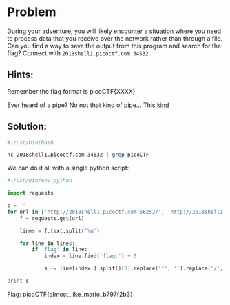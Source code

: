 # Problem
During your adventure, you will likely encounter a situation where you need to process data that you receive over the network rather than through a file. Can you find a way to save the output from this program and search for the flag? Connect with ```2018shell1.picoctf.com 34532```.

## Hints:
Remember the flag format is picoCTF{XXXX}

Ever heard of a pipe? No not that kind of pipe... This [kind](http://www.linfo.org/pipes.html)

## Solution:

```bash
#!/usr/bin/bash

nc 2018shell1.picoctf.com 34532 | grep picoCTF
```

We can do it all with a single python script:
```python
#!/usr/bin/env python

import requests

s = ''
for url in ['http://2018shell1.picoctf.com:56252/', 'http://2018shell1.picoctf.com:56252/mycss.css', 'http://2018shell1.picoctf.com:56252/myjs.js']:
	f = requests.get(url)

	lines = f.text.split('\n')

	for line in lines:
		if 'flag' in line:
			index = line.find('flag:') + 5

			s += line[index:].split()[0].replace('*', '').replace('/', '')

print s
```

Flag: picoCTF{almost_like_mario_b797f2b3}
